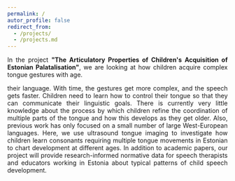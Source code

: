 ```yaml
---
permalink: /
autor_profile: false
redirect_from: 
  - /projects/
  - /projects.md
---
```

<p align="justify"> In the project <b>"The Articulatory Properties of Children's Acquisition of Estonian Palatalisation"</b>, we are looking at how children acquire complex tongue gestures with age. </p>
<p align="justify"> their language. With time, the gestures get more complex, and the speech gets faster. Children need to learn how to control their tongue so that they can communicate their linguistic goals. There is currently very little knowledge about the process by which children refine the coordination of multiple parts of the tongue and how this develops as they get older. Also, previous work has only focused on a small number of large West-European languages. Here, we use ultrasound tongue imaging to investigate how children learn consonants requiring multiple tongue movements in Estonian to chart development at different ages. In addition to academic papers, our project will provide research-informed normative data for speech therapists and educators working in Estonia about typical patterns of child speech development.</p>
